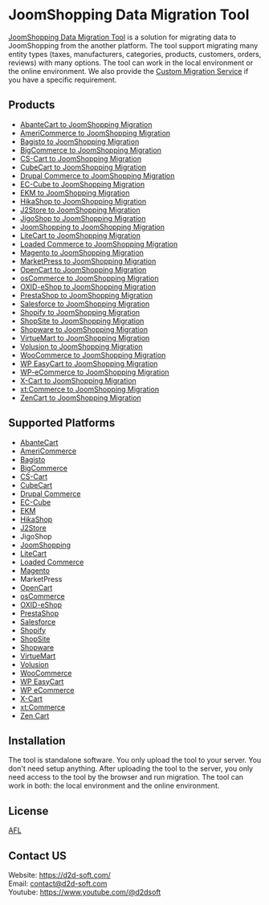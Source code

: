 # JoomShopping Data Migration Tool
[JoomShopping Data Migration Tool](https://d2d-soft.com/41-joomshopping-migration) is a solution for migrating data to JoomShopping from the another platform. The tool support migrating many entity types (taxes, manufacturers, categories, products, customers, orders, reviews) with many options. The tool can work in the local environment or the online environment. We also provide the [Custom Migration Service](https://d2d-soft.com/migration-services/296-data-migration-customization.html) if you have a specific requirement. 

## Products
- [AbanteCart to JoomShopping Migration](https://d2d-soft.com/joomshopping-migration/1122-10860-abantecart-to-joomshopping-migration-tool.html#/72-entities-1000)
- [AmeriCommerce to JoomShopping Migration](https://d2d-soft.com/joomshopping-migration/769-7246-americommerce-to-joomshopping-migration-tool.html#/72-entities-1000)
- [Bagisto to JoomShopping Migration](https://d2d-soft.com/joomshopping-migration/935-8954-bagisto-to-joomshopping-migration-tool.html#/72-entities-1000)
- [BigCommerce to JoomShopping Migration](https://d2d-soft.com/joomshopping-migration/611-2602-bigcommerce-to-joomshopping-migration-tool.html#/72-entities-1000)
- [CS-Cart to JoomShopping Migration](https://d2d-soft.com/joomshopping-migration/612-2607-cs-cart-to-joomshopping-migration-tool.html#/72-entities-1000)
- [CubeCart to JoomShopping Migration](https://d2d-soft.com/joomshopping-migration/613-2612-cubecart-to-joomshopping-migration-tool.html#/72-entities-1000)
- [Drupal Commerce to JoomShopping Migration](https://d2d-soft.com/joomshopping-migration/614-drupal-commerce-to-joomshopping-migration-service.html)
- [EC-Cube to JoomShopping Migration](https://d2d-soft.com/joomshopping-migration/996-9571-ec-cube-to-joomshopping-migration-tool.html#/72-entities-1000)
- [EKM to JoomShopping Migration](https://d2d-soft.com/joomshopping-migration/823-7798-ekm-to-joomshopping-migration-tool.html#/72-entities-1000)
- [HikaShop to JoomShopping Migration](https://d2d-soft.com/joomshopping-migration/615-2617-hikashop-to-joomshopping-migration-tool.html#/72-entities-1000)
- [J2Store to JoomShopping Migration](https://d2d-soft.com/joomshopping-migration/616-2622-j2store-to-joomshopping-migration-tool.html#/72-entities-1000)
- [JigoShop to JoomShopping Migration](https://d2d-soft.com/joomshopping-migration/617-2627-jigoshop-to-joomshopping-migration-tool.html#/72-entities-1000)
- [JoomShopping to JoomShopping Migration](https://d2d-soft.com/joomshopping-migration/618-2632-joomshopping-to-joomshopping-migration-tool.html#/72-entities-1000)
- [LiteCart to JoomShopping Migration](https://d2d-soft.com/joomshopping-migration/877-8360-litecart-to-joomshopping-migration-tool.html#/72-entities-1000)
- [Loaded Commerce to JoomShopping Migration](https://d2d-soft.com/joomshopping-migration/619-2637-loaded-to-joomshopping-migration-tool.html#/72-entities-1000)
- [Magento to JoomShopping Migration](https://d2d-soft.com/joomshopping-migration/620-2642-magento-to-joomshopping-migration-tool.html#/72-entities-1000)
- [MarketPress to JoomShopping Migration](https://d2d-soft.com/joomshopping-migration/621-2647-marketpress-to-joomshopping-migration-tool.html#/72-entities-1000)
- [OpenCart to JoomShopping Migration](https://d2d-soft.com/joomshopping-migration/622-2652-opencart-to-joomshopping-migration-tool.html#/72-entities-1000)
- [osCommerce to JoomShopping Migration](https://d2d-soft.com/joomshopping-migration/623-2657-oscommerce-to-joomshopping-migration-tool.html#/72-entities-1000)
- [OXID-eShop to JoomShopping Migration](https://d2d-soft.com/joomshopping-migration/624-2662-oxid-eshop-to-joomshopping-migration-tool.html#/72-entities-1000)
- [PrestaShop to JoomShopping Migration](https://d2d-soft.com/joomshopping-migration/625-2667-prestashop-to-joomshopping-migration-tool.html#/72-entities-1000)
- [Salesforce to JoomShopping Migration](https://d2d-soft.com/joomshopping-migration/717-6715-salesforce-to-joomshopping-migration-tool.html#/72-entities-1000)
- [Shopify to JoomShopping Migration](https://d2d-soft.com/joomshopping-migration/626-2672-shopify-to-joomshopping-migration-tool.html#/72-entities-1000)
- [ShopSite to JoomShopping Migration](https://d2d-soft.com/joomshopping-migration/850-8074-shopsite-to-joomshopping-migration-tool.html#/72-entities-1000)
- [Shopware to JoomShopping Migration](https://d2d-soft.com/joomshopping-migration/1058-10200-shopware-to-joomshopping-migration-tool.html#/72-entities-1000)
- [VirtueMart to JoomShopping Migration](https://d2d-soft.com/joomshopping-migration/627-2677-virtuemart-to-joomshopping-migration-tool.html#/72-entities-1000)
- [Volusion to JoomShopping Migration](https://d2d-soft.com/joomshopping-migration/640-5912-volusion-to-joomshopping-migration-tool.html#/72-entities-1000)
- [WooCommerce to JoomShopping Migration](https://d2d-soft.com/joomshopping-migration/628-2682-woocommerce-to-joomshopping-migration-tool.html#/72-entities-1000)
- [WP EasyCart to JoomShopping Migration](https://d2d-soft.com/joomshopping-migration/666-6187-wpeasycart-to-joomshopping-migration-tool.html#/72-entities-1000)
- [WP-eCommerce to JoomShopping Migration](https://d2d-soft.com/joomshopping-migration/629-2687-wp-ecommerce-to-joomshopping-migration-tool.html#/72-entities-1000)
- [X-Cart to JoomShopping Migration](https://d2d-soft.com/joomshopping-migration/630-2692-x-cart-to-joomshopping-migration-tool.html#/72-entities-1000)
- [xt:Commerce to JoomShopping Migration](https://d2d-soft.com/joomshopping-migration/631-2697-xtcommerce-to-joomshopping-migration-tool.html#/72-entities-1000)
- [ZenCart to JoomShopping Migration](https://d2d-soft.com/joomshopping-migration/632-2702-zencart-to-joomshopping-migration-tool.html#/72-entities-1000)

## Supported Platforms
- [AbanteCart](https://www.abantecart.com/)
- [AmeriCommerce](https://www.americommerce.com/)
- [Bagisto](https://bagisto.com/)
- [BigCommerce](https://www.bigcommerce.com/)
- [CS-Cart](https://www.cs-cart.com/)
- [CubeCart](https://www.cubecart.com/)
- [Drupal Commerce](https://drupalcommerce.org/)
- [EC-Cube](https://www.ec-cube.net/)
- [EKM](https://www.ekm.com/)
- [HikaShop](https://www.hikashop.com/)
- [J2Store](https://www.j2store.org/)
- JigoShop
- [JoomShopping](https://extensions.joomla.org/extension/joomshopping/)
- [LiteCart](https://www.litecart.net/)
- [Loaded Commerce](https://loadedcommerce.com/)
- [Magento](https://magento.com/)
- MarketPress
- [OpenCart](https://www.opencart.com/)
- [osCommerce](https://www.oscommerce.com/)
- [OXID-eShop](https://www.oxid-esales.com)
- [PrestaShop](https://www.prestashop.com)
- [Salesforce](https://www.salesforce.com/)
- [Shopify](https://www.shopify.com/)
- [ShopSite](https://www.shopsite.com/)
- [Shopware](https://www.shopware.com/)
- [VirtueMart](https://virtuemart.net/)
- [Volusion](https://volusion.com/)
- [WooCommerce](https://woocommerce.com/)
- [WP EasyCart](https://www.wpeasycart.com/)
- [WP eCommerce](https://wpecommerce.org/)
- [X-Cart](https://www.x-cart.com/)
- [xt:Commerce](https://www.xt-commerce.com/)
- [Zen Cart](https://www.zen-cart.com/)

## Installation
The tool is standalone software. You only upload the tool to your server. You don't need setup anything. After uploading the tool to the server, you only need access to the tool by the browser and run migration. The tool can work in both: the local environment and the online environment.

## License

[AFL](https://d2d-soft.com/license/AFL.txt)

## Contact US
Website: https://d2d-soft.com/ \
Email: contact@d2d-soft.com \
Youtube: https://www.youtube.com/@d2dsoft 